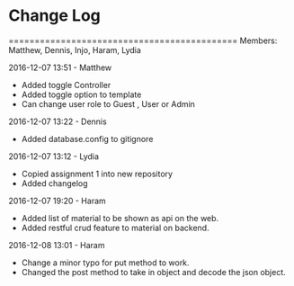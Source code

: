 # Change Log 

============================================
Members: Matthew, Dennis, Injo, Haram, Lydia

2016-12-07 13:51 - Matthew
- Added toggle Controller
- Added toggle option to template
- Can change user role to Guest , User or Admin

2016-12-07 13:22 - Dennis
- Added database.config to gitignore

2016-12-07 13:12 - Lydia
- Copied assignment 1 into new repository
- Added changelog

2016-12-07 19:20 - Haram
- Added list of material to be shown as api on the web.
- Added restful crud feature to material on backend.

2016-12-08 13:01 - Haram
- Change a minor typo for put method to work.
- Changed the post method to take in object and decode the json object.